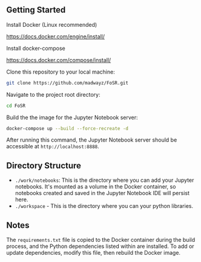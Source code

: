 ## Getting Started

Install Docker (Linux recommended)

https://docs.docker.com/engine/install/

Install docker-compose

https://docs.docker.com/compose/install/

Clone this repository to your local machine:

```bash
git clone https://github.com/madwayz/FoSR.git
```

Navigate to the project root directory:

```bash
cd FoSR
```

Build the the image for the Jupyter Notebook server:

```bash
docker-compose up --build --force-recreate -d
```


After running this command, the Jupyter Notebook server should be accessible at `http://localhost:8888`.


## Directory Structure

- `./work/notebooks`: This is the directory where you can add your Jupyter notebooks. It's mounted as a volume in the Docker container, so notebooks created and saved in the Jupyter Notebook IDE will persist here.
- `./workspace` - This is the directory where you can your python libraries.

## Notes

The `requirements.txt` file is copied to the Docker container during the build process, and the Python dependencies listed within are installed. To add or update dependencies, modify this file, then rebuild the Docker image.

